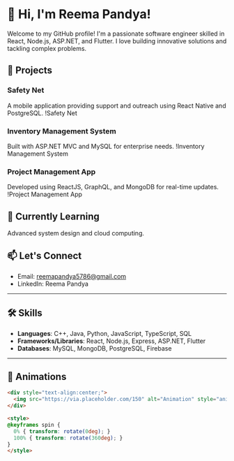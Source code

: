 # 👋 Hi, I'm Reema Pandya!

Welcome to my GitHub profile! I'm a passionate software engineer skilled in React, Node.js, ASP.NET, and Flutter. I love building innovative solutions and tackling complex problems.

## 🚀 Projects

### Safety Net
A mobile application providing support and outreach using React Native and PostgreSQL.
!Safety Net

### Inventory Management System
Built with ASP.NET MVC and MySQL for enterprise needs.
!Inventory Management System

### Project Management App
Developed using ReactJS, GraphQL, and MongoDB for real-time updates.
!Project Management App

## 🌱 Currently Learning
Advanced system design and cloud computing.

## 📫 Let's Connect
- Email: reemapandya5786@gmail.com
- LinkedIn: Reema Pandya

---

## 🛠️ Skills
- **Languages**: C++, Java, Python, JavaScript, TypeScript, SQL
- **Frameworks/Libraries**: React, Node.js, Express, ASP.NET, Flutter
- **Databases**: MySQL, MongoDB, PostgreSQL, Firebase

---

## 🎨 Animations

```html
<div style="text-align:center;">
  <img src="https://via.placeholder.com/150" alt="Animation" style="animation: spin 4s linear infinite;">
</div>

<style>
@keyframes spin {
  0% { transform: rotate(0deg); }
  100% { transform: rotate(360deg); }
}
</style>
